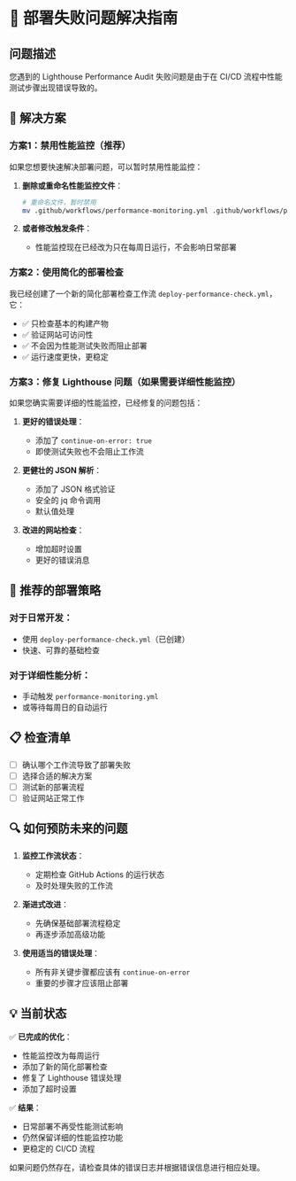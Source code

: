 # 🚨 部署失败问题解决指南

## 问题描述

您遇到的 Lighthouse Performance Audit 失败问题是由于在 CI/CD 流程中性能测试步骤出现错误导致的。

## 🔧 解决方案

### 方案1：禁用性能监控（推荐）

如果您想要快速解决部署问题，可以暂时禁用性能监控：

1. **删除或重命名性能监控文件**：
   ```bash
   # 重命名文件，暂时禁用
   mv .github/workflows/performance-monitoring.yml .github/workflows/performance-monitoring.yml.disabled
   ```

2. **或者修改触发条件**：
   - 性能监控现在已经改为只在每周日运行，不会影响日常部署

### 方案2：使用简化的部署检查

我已经创建了一个新的简化部署检查工作流 `deploy-performance-check.yml`，它：

- ✅ 只检查基本的构建产物
- ✅ 验证网站可访问性
- ✅ 不会因为性能测试失败而阻止部署
- ✅ 运行速度更快，更稳定

### 方案3：修复 Lighthouse 问题（如果需要详细性能监控）

如果您确实需要详细的性能监控，已经修复的问题包括：

1. **更好的错误处理**：
   - 添加了 `continue-on-error: true`
   - 即使测试失败也不会阻止工作流

2. **更健壮的 JSON 解析**：
   - 添加了 JSON 格式验证
   - 安全的 jq 命令调用
   - 默认值处理

3. **改进的网站检查**：
   - 增加超时设置
   - 更好的错误消息

## 🚀 推荐的部署策略

### 对于日常开发：
- 使用 `deploy-performance-check.yml`（已创建）
- 快速、可靠的基础检查

### 对于详细性能分析：
- 手动触发 `performance-monitoring.yml`
- 或等待每周日的自动运行

## 📋 检查清单

- [ ] 确认哪个工作流导致了部署失败
- [ ] 选择合适的解决方案
- [ ] 测试新的部署流程
- [ ] 验证网站正常工作

## 🔍 如何预防未来的问题

1. **监控工作流状态**：
   - 定期检查 GitHub Actions 的运行状态
   - 及时处理失败的工作流

2. **渐进式改进**：
   - 先确保基础部署流程稳定
   - 再逐步添加高级功能

3. **使用适当的错误处理**：
   - 所有非关键步骤都应该有 `continue-on-error`
   - 重要的步骤才应该阻止部署

## 💡 当前状态

✅ **已完成的优化**：
- 性能监控改为每周运行
- 添加了新的简化部署检查
- 修复了 Lighthouse 错误处理
- 添加了超时设置

✅ **结果**：
- 日常部署不再受性能测试影响
- 仍然保留详细的性能监控功能
- 更稳定的 CI/CD 流程

如果问题仍然存在，请检查具体的错误日志并根据错误信息进行相应处理。